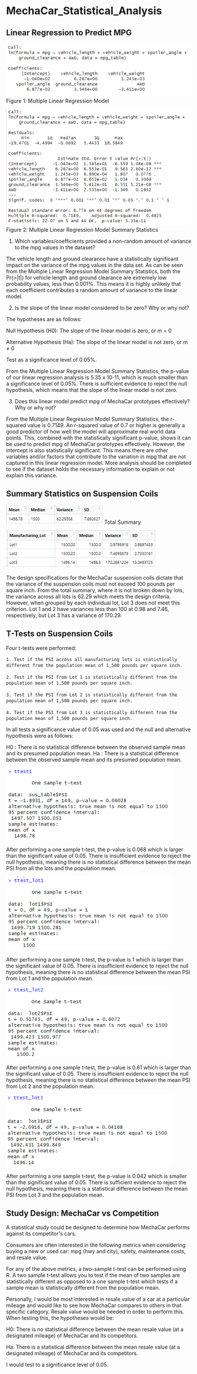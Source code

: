 # MechaCar_Statistical_Analysis

## Linear Regression to Predict MPG

![Multiple Linear Regression Model](analysis/Multiple_Linear_Regression_Model.PNG)
Figure 1: Multiple Linear Regression Model

![Multiple Linear Regression Model Summary Statistics](analysis/MLRModel_Summary.PNG)
Figure 2: Multiple Linear Regression Model Summary Statistics

1) Which variables/coefficients provided a non-random amount of variance to the mpg values in the dataset?

The vehicle length and ground clearance have a statistically significant impact on the variance of the mpg values in the data set. As can be seen from the Multiple Linear Regression Model Summary Statistics, both the Pr(>|t|) for vehicle length and ground clearance are extremely low probability values, less than 0.001%. This  means it is highly unlikely that each coefficient contributes a random amount of variance to the linear model.

2) Is the slope of the linear model considered to be zero? Why or why not?

The hypotheses are as follows: 

Null Hypothesis (H0): The slope of the linear model is zero, or m = 0

Alternative Hypothesis (Ha): The slope of the linear model is not zero, or m ≠ 0

Test as a significance level of 0.05%. 

From the Multiple Linear Regression Model Summary Statistics, the p-value of our linear regression analysis is 5.35 x 10-11, which is much smaller than a significance level of 0.05%. There is sufficient evidence to reject the null hypothesis, which means that the slope of the linear model is not zero.

3) Does this linear model predict mpg of MechaCar prototypes effectively? Why or why not?

From the Multiple Linear Regression Model Summary Statistics, the r-squared value is 0.7149. An r-squared value of 0.7 or higher is generally a good predictor of how well the model will approximate real world data points. This, combined with the statistically significant p-value, shows it can be used to predict mpg of MechaCar prototypes effectively. However, the intercept is also statistically significant. This means there are other variables and/or factors that contribute to the variation in mpg that are not captured in this linear regression model. More analysis should be completed to see if the dataset holds the necessary information to explain or not explain this variance. 

## Summary Statistics on Suspension Coils

![Total Summary](analysis/total_summary.PNG)
Total Summary

![Lot Summary](analysis/lot_summary.PNG)


The design specifications for the MechaCar suspension coils dictate that the variance of the suspension coils must not exceed 100 pounds per square inch. From the total summary, where it is not broken down by lots, the variance across all lots is 62.29 which meets the design criteria. However, when grouped by each individual lot, Lot 3 does not meet this criterion. Lot 1 and 2 have variances less than 100 at 0.98 and 7.46, respectively, but Lot 3 has a variance of 170.29. 

## T-Tests on Suspension Coils

Four t-tests were performed: 

    1. Test if the PSI across all manufacturing lots is statistically different from the population mean of 1,500 pounds per square inch.

    2. Test if the PSI from Lot 1 is statistically different from the population mean of 1,500 pounds per square inch.

    3. Test if the PSI from Lot 2 is statistically different from the population mean of 1,500 pounds per square inch.

    4. Test if the PSI from Lot 3 is statistically different from the population mean of 1,500 pounds per square inch.

In all tests a significance value of 0.05 was used and the null and alternative hypothesis were as follows: 

H0 : There is no statistical difference between the observed sample mean and its presumed population mean.
Ha : There is a statistical difference between the observed sample mean and its presumed population mean.


![All Lots Versus Population](analysis/AllLotsVPop.PNG)

After performing a one sample t-test, the p-value is 0.068 which is larger than the significant value of 0.05. There is insufficient evidence to reject the null hypothesis, meaning there is no statistical difference between the mean PSI from all the lots and the population mean. 

![Lot 1 Versus Population](analysis/Lot1VPop.PNG)

After performing a one sample t-test, the p-value is 1 which is larger than the significant value of 0.05. There is insufficient evidence to reject the null hypothesis, meaning there is no statistical difference between the mean PSI from Lot 1 and the population mean. 

![Lot 2 Versus Population](analysis/Lot2VPop.PNG)

After performing a one sample t-test, the p-value is 0.61 which is larger than the significant value of 0.05. There is insufficient evidence to reject the null hypothesis, meaning there is no statistical difference between the mean PSI from Lot 2 and the population mean. 

![Lot 3 Versus Population](analysis/Lot3VPop.PNG)

After performing a one sample t-test, the p-value is 0.042 which is smaller than the significant value of 0.05. There is sufficient evidence to reject the null hypothesis, meaning there is a statistical difference between the mean PSI from Lot 3 and the population mean. 

## Study Design: MechaCar vs Competition

A statistical study could be designed to determine how MechaCar performs against its competitor's cars.

Consumers are often interested in the following metrics when considering buying a new or used car: mpg (hwy and city), safety, maintenance costs, and resale value. 

For any of the above metrics, a two-sample t-test can be performed using R. A two sample t-test allows you to test if the mean of two samples are statistically different as opposed to a one sample t-test which tests if a sample mean is statistically different from the population mean. 

Personally, I would be most interested in resale value of a car at a particular mileage and would like to see how MechaCar compares to others in that specific category. Resale value would be needed in order to perform this. When testing this, the hypotheses would be: 

H0: There is no statistical difference between the mean resale value (at a designated mileage) of MechaCar and its competitors. 

Ha: There is a statistical difference between the mean resale value (at a designated mileage) of MechaCar and its competitors.

I would test to a significance level of 0.05. 